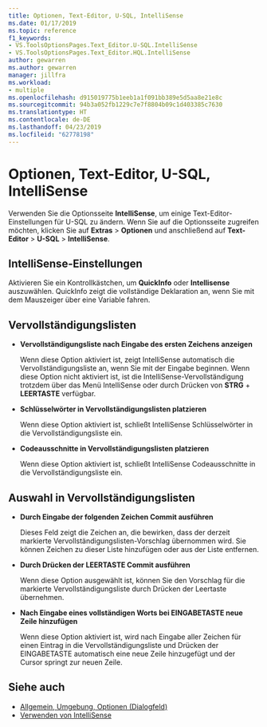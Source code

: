 ```yaml
---
title: Optionen, Text-Editor, U-SQL, IntelliSense
ms.date: 01/17/2019
ms.topic: reference
f1_keywords:
- VS.ToolsOptionsPages.Text_Editor.U-SQL.IntelliSense
- VS.ToolsOptionsPages.Text_Editor.HQL.IntelliSense
author: gewarren
ms.author: gewarren
manager: jillfra
ms.workload:
- multiple
ms.openlocfilehash: d915019775b1eeb1a1f091bb389e5d5aa8e21e8c
ms.sourcegitcommit: 94b3a052fb1229c7e7f8804b09c1d403385c7630
ms.translationtype: HT
ms.contentlocale: de-DE
ms.lasthandoff: 04/23/2019
ms.locfileid: "62778198"
---
```

# <a name="options-text-editor-u-sql-intellisense"></a>Optionen, Text-Editor, U-SQL, IntelliSense

Verwenden Sie die Optionsseite **IntelliSense**, um einige Text-Editor-Einstellungen für U-SQL zu ändern. Wenn Sie auf die Optionsseite zugreifen möchten, klicken Sie auf **Extras** > **Optionen** und anschließend auf **Text-Editor** > **U-SQL** > **IntelliSense**.

## <a name="intellisense-settings"></a>IntelliSense-Einstellungen

Aktivieren Sie ein Kontrollkästchen, um **QuickInfo** oder **Intellisense** auszuwählen. QuickInfo zeigt die vollständige Deklaration an, wenn Sie mit dem Mauszeiger über eine Variable fahren.

## <a name="completion-lists"></a>Vervollständigungslisten

- **Vervollständigungsliste nach Eingabe des ersten Zeichens anzeigen**

   Wenn diese Option aktiviert ist, zeigt IntelliSense automatisch die Vervollständigungsliste an, wenn Sie mit der Eingabe beginnen. Wenn diese Option nicht aktiviert ist, ist die IntelliSense-Vervollständigung trotzdem über das Menü IntelliSense oder durch Drücken von **STRG** + **LEERTASTE** verfügbar.

- **Schlüsselwörter in Vervollständigungslisten platzieren**

   Wenn diese Option aktiviert ist, schließt IntelliSense Schlüsselwörter in die Vervollständigungsliste ein.

- **Codeausschnitte in Vervollständigungslisten platzieren**

   Wenn diese Option aktiviert ist, schließt IntelliSense Codeausschnitte in die Vervollständigungsliste ein.

## <a name="selection-in-completion-list"></a>Auswahl in Vervollständigungslisten

- **Durch Eingabe der folgenden Zeichen Commit ausführen**

   Dieses Feld zeigt die Zeichen an, die bewirken, dass der derzeit markierte Vervollständigungslisten-Vorschlag übernommen wird. Sie können Zeichen zu dieser Liste hinzufügen oder aus der Liste entfernen.

- **Durch Drücken der LEERTASTE Commit ausführen**

   Wenn diese Option ausgewählt ist, können Sie den Vorschlag für die markierte Vervollständigungsliste durch Drücken der Leertaste übernehmen.

- **Nach Eingabe eines vollständigen Worts bei EINGABETASTE neue Zeile hinzufügen**

   Wenn diese Option aktiviert ist, wird nach Eingabe aller Zeichen für einen Eintrag in die Vervollständigungsliste und Drücken der EINGABETASTE automatisch eine neue Zeile hinzugefügt und der Cursor springt zur neuen Zeile.

## <a name="see-also"></a>Siehe auch

- [Allgemein, Umgebung, Optionen (Dialogfeld)](../../ide/reference/general-environment-options-dialog-box.md)
- [Verwenden von IntelliSense](../../ide/using-intellisense.md)